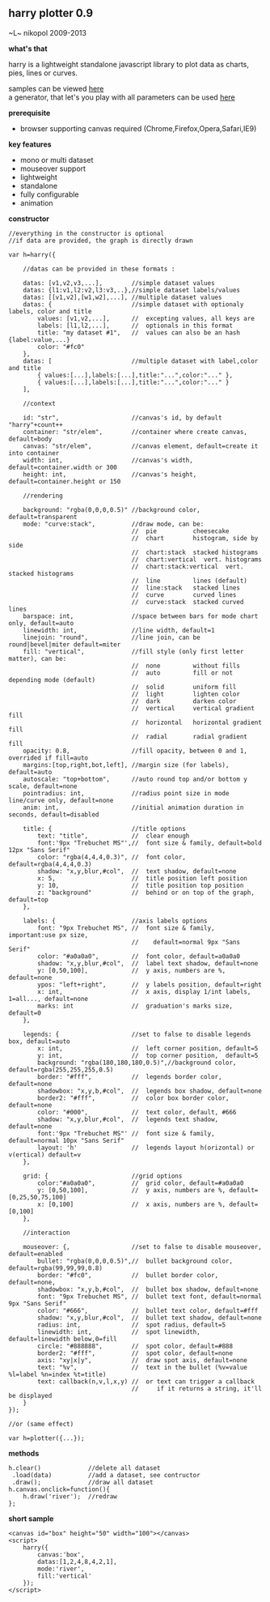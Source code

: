 harry plotter 0.9
-----------------
~L~ nikopol 2009-2013

**what's that**

harry is a lightweight standalone javascript library to plot data as charts, pies, lines or curves.

samples can be viewed [here](http://nikopol.github.com/Harry-Plotter/#tab=presets)  
a generator, that let's you play with all parameters can be used [here](http://nikopol.github.com/Harry-Plotter/#tab=presets)

**prerequisite**

  - browser supporting canvas required (Chrome,Firefox,Opera,Safari,IE9)

**key features**

  - mono or multi dataset
  - mouseover support
  - lightweight
  - standalone
  - fully configurable
  - animation

**constructor**

	//everything in the constructor is optional
	//if data are provided, the graph is directly drawn

	var h=harry({

		//datas can be provided in these formats :
		
		datas: [v1,v2,v3,...],        //simple dataset values
		datas: {l1:v1,l2:v2,l3:v3,..},//simple dataset labels/values
		datas: [[v1,v2],[w1,w2],...], //multiple dataset values
		datas: {                      //simple dataset with optionaly labels, color and title
			values: [v1,v2,...],      //  excepting values, all keys are
			labels: [l1,l2,...],      //  optionals in this format
			title: "my dataset #1",   //  values can also be an hash {label:value,...}
			color: "#fc0"
		},
		datas: [                      //multiple dataset with label,color and title
			{ values:[...],labels:[...],title:"...",color:"..." },
			{ values:[...],labels:[...],title:"...",color:"..." }
		],

		//context

		id: "str",                    //canvas's id, by default "harry"+count++
		container: "str/elem",	      //container where create canvas, default=body
		canvas: "str/elem",           //canvas element, default=create it into container
		width: int,                   //canvas's width, default=container.width or 300
		height: int,                  //canvas's height, default=container.height or 150
		
		//rendering

		background: "rgba(0,0,0,0.5)" //background color, default=transparent
		mode: "curve:stack",          //draw mode, can be:
		                              //  pie          cheesecake
		                              //  chart        histogram, side by side
		                              //  chart:stack  stacked histograms
		                              //  chart:vertical  vert. histograms
		                              //  chart:stack:vertical  vert. stacked histograms
		                              //  line         lines (default)
		                              //  line:stack   stacked lines
		                              //  curve        curved lines
		                              //  curve:stack  stacked curved lines
		barspace: int,                //space between bars for mode chart only, default=auto
		linewidth: int,               //line width, default=1
		linejoin: "round",            //line join, can be round|bevel|miter default=miter
		fill: "vertical",             //fill style (only first letter matter), can be:
		                              //  none         without fills
		                              //  auto         fill or not depending mode (default)
		                              //  solid        uniform fill
		                              //  light        lighten color
		                              //  dark         darken color
		                              //  vertical     vertical gradient fill
		                              //  horizontal   horizontal gradient fill
		                              //  radial       radial gradient fill
		opacity: 0.8,                 //fill opacity, between 0 and 1, overrided if fill=auto
		margins:[top,right,bot,left], //margin size (for labels), default=auto
		autoscale: "top+bottom",      //auto round top and/or bottom y scale, default=none
		pointradius: int,             //radius point size in mode line/curve only, default=none
		anim: int,                    //initial animation duration in seconds, default=disabled

		title: {                      //title options
			text: "title",            //  clear enough
			font:'9px "Trebuchet MS"',//  font size & family, default=bold 12px "Sans Serif"
			color: "rgba(4,4,4,0.3)", //  font color, default=rgba(4,4,4,0.3)
			shadow: "x,y,blur,#col",  //  text shadow, default=none
			x: 5,                     //  title position left position
			y: 10,                    //  title position top position
			z: "background"           //  behind or on top of the graph, default=top
		},

		labels: {                     //axis labels options
			font: "9px Trebuchet MS", //  font size & family, important:use px size,
			                          //    default=normal 9px "Sans Serif"
			color: "#a0a0a0",         //  font color, default=a0a0a0
			shadow: "x,y,blur,#col",  //  label text shadow, default=none
			y: [0,50,100],            //  y axis, numbers are %, default=none
			ypos: "left+right",       //  y labels position, default=right
			x: int,                   //  x axis, display 1/int labels, 1=all..., default=none
			marks: int                //  graduation's marks size, default=0
		},

		legends: {                    //set to false to disable legends box, default=auto
			x: int,                   //  left corner position, default=5
			y: int,                   //  top corner position,  default=5
			background: "rgba(180,180,180,0.5)",//background color, default=rgba(255,255,255,0.5)
			border: "#fff",           //  legends border color, default=none
			shadowbox: "x,y,b,#col",  //  legends box shadow, default=none
			border2: "#fff",          //  color box border color, default=none
			color: "#000",            //  text color, default, #666
			shadow: "x,y,blur,#col",  //  legends text shadow, default=none
			font:'9px "Trebuchet MS"' //  font size & family, default=normal 10px "Sans Serif"
			layout: 'h'               //  legends layout h(orizontal) or v(ertical) default=v
		},

		grid: {                       //grid options
			color:"#a0a0a0",          //  grid color, default=#a0a0a0
			y: [0,50,100],            //  y axis, numbers are %, default=[0,25,50,75,100]
			x: [0,100]                //  x axis, numbers are %, default=[0,100]
		},

		//interaction

		mouseover: {,                 //set to false to disable mouseover, default=enabled
			bullet: "rgba(0,0,0,0.5)",//  bullet background color, default=rgba(99,99,99,0.8)
			border: "#fc0",           //  bullet border color, default=none,
			shadowbox: "x,y,b,#col",  //  bullet box shadow, default=none
			font: "9px Trebuchet MS", //  bullet text font, default=normal 9px "Sans Serif"
			color: "#666",            //  bullet text color, default=#fff
			shadow: "x,y,blur,#col",  //  bullet text shadow, default=none
			radius: int,              //  spot radius, default=5
			linewidth: int,           //  spot linewidth, default=linewidth below,0=fill
			circle: "#888888",        //  spot color, default=#888
			border2: "#fff",          //  spot color, default=none
			axis: "xy|x|y",           //  draw spot axis, default=none
			text: "%v",               //  text in the bullet (%v=value %l=label %n=index %t=title)
			text: callback(n,v,l,x,y) //  or text can trigger a callback
			                          //     if it returns a string, it'll be displayed
		}
	});

	//or (same effect)

	var h=plotter({...});


**methods**

	h.clear()             //delete all dataset
	 .load(data)          //add a dataset, see contructor
	 .draw();             //draw all dataset
	h.canvas.onclick=function(){
		h.draw('river');  //redraw
	};

**short sample**

	<canvas id="box" height="50" width="100"></canvas>
	<script>
		harry({
			canvas:'box',
			datas:[1,2,4,8,4,2,1],
			mode:'river',
			fill:'vertical'
		});
	</script>
